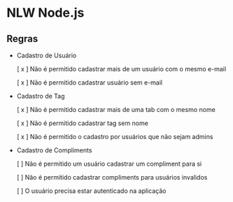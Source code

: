 # NLW Node.js

## Regras

- Cadastro de Usuário
    
    [ x ] Não é permitido cadastrar mais de um usuário com o mesmo e-mail
    
    [ x ] Não é permitido cadastrar usuário sem e-mail

- Cadastro de Tag

    [ x ] Não é permitido cadastrar mais de uma tab com o mesmo nome

    [ x ] Não é permitido cadastrar tag sem nome

    [ x ] Não é permitido o cadastro por usuários que não sejam admins

- Cadastro de Compliments

    [ ] Não é permitido um usuário cadastrar um compliment para si

    [ ] Não é permitido cadastrar compliments para usuários invalidos

    [ ] O usuário precisa estar autenticado na aplicação